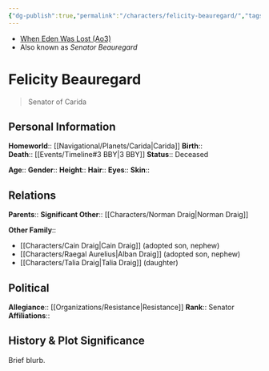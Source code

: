 ```yaml
---
{"dg-publish":true,"permalink":"/characters/felicity-beauregard/","tags":["senator","forcesensitive"],"noteIcon":"saber1"}
---
```


- [When Eden Was Lost (Ao3)](https://archiveofourown.org/works/19334440)
- Also known as *Senator Beauregard*
# Felicity Beauregard
>Senator of Carida

## Personal Information

**Homeworld**::  [[Navigational/Planets/Carida\|Carida]]
**Birth**::  
**Death**::  [[Events/Timeline#3 BBY\|3 BBY]]
**Status**::  Deceased

**Age**:: 
**Gender**:: 
**Height**:: 
**Hair**:: 
**Eyes**:: 
**Skin**:: 

## Relations

**Parents**:: 
**Significant Other**::  [[Characters/Norman Draig\|Norman Draig]] 

**Other Family**::
- [[Characters/Cain Draig\|Cain Draig]] (adopted son, nephew)
- [[Characters/Raegal Aurelius\|Alban Draig]] (adopted son, nephew)
- [[Characters/Talia Draig\|Talia Draig]] (daughter)

## Political

**Allegiance**::  [[Organizations/Resistance\|Resistance]]
**Rank**::  Senator
**Affiliations**::  

## History & Plot Significance

Brief blurb.